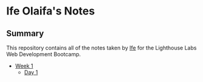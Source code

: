 # Ife Olaifa's Notes 

## Summary 
This repository contains all of the notes taken by [Ife](https://github.com/ife2015?tab=repositories) for the Lighthouse Labs Web Development Bootcamp.

* [Week 1](/Week_1)
  *  [Day 1](/Week_1/Day_1)

